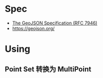 # Spec
- [The GeoJSON Specification (RFC 7946)](https://tools.ietf.org/html/rfc7946)
- https://geojson.org/

# Using

## Point Set 转换为 MultiPoint